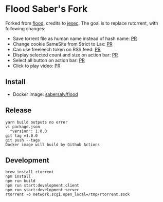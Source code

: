 # Flood Saber's Fork

Forked from [flood](https://github.com/jesec/flood), credits to [jesec](https://github.com/jesec). The goal is to replace rutorrent, with following changes:

- Save torrent file as human name instead of hash name: [PR](https://github.com/sabersalv/flood/pull/3)
- Change cookie SameSite from Strict to Lax: [PR](https://github.com/sabersalv/flood/pull/4)
- Can use freeleech token on RSS feed: [PR](https://github.com/sabersalv/flood/pull/5)
- Display selected count and size on action bar: [PR](https://github.com/sabersalv/flood/pull/9)
- Select all button on action bar: [PR](https://github.com/sabersalv/flood/pull/10)
- Click to play video: [PR](https://github.com/sabersalv/flood/pull/11)

## Install

- Docker Image: [sabersalv/flood](https://hub.docker.com/r/sabersalv/flood/)

## Release

```
yarn build outputs no error
vi package.json
  "version": 1.0.0
git tag v1.0.0
git push --tags
Docker image will build by Github Actions
```

## Development

```
brew install rtorrent
npm install
npm run build
npm run start:development:client
npm run start:development:server
rtorrent -o network.scgi.open_local=/tmp/rtorrent.sock
```

